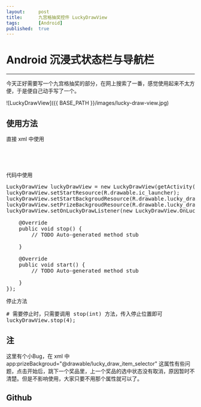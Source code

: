 ```yaml
---
layout:		post
title:		九宫格抽奖控件 LuckyDrawView
tags:		[Android]
published:	true
---
```

# Android 沉浸式状态栏与导航栏
---

今天正好需要写一个九宫格抽奖的部分，在网上搜索了一番，感觉使用起来不太方便，于是便自己动手写了一个。

![LuckyDrawView]({{ BASE_PATH }}/images/lucky-draw-view.jpg)

<!--break-->

## 使用方法

直接 xml 中使用

<pre>

<cn.uue.yixiaoba.widget.luckydraw.LuckyDrawView
    android:id="@+id/ldv_campaign_luck_draw"
    android:layout_width="match_parent"
    android:layout_height="match_parent"
    app:prizeBackgroud="@drawable/lucky_draw_item_selector"
    app:startBackgroud="@drawable/lucky_draw_btn_selector"
    app:startSrc="@drawable/ic_launcher" />

</pre>

代码中使用

<pre>
LuckyDrawView luckyDrawView = new LuckyDrawView(getActivity());
luckyDrawView.setStartResource(R.drawable.ic_launcher);
luckyDrawView.setStartBackgroudResource(R.drawable.lucky_draw_btn_selector);
luckyDrawView.setPrizeBackgroudResource(R.drawable.lucky_draw_item_selector);
luckyDrawView.setOnLuckyDrawListener(new LuckyDrawView.OnLuckyDrawListener() {
	
	@Override
	public void stop() {
		// TODO Auto-generated method stub
		
	}
	
	@Override
	public void start() {
		// TODO Auto-generated method stub
		
	}
});
</pre>

停止方法

<pre>
# 需要停止时，只需要调用 stop(int) 方法，传入停止位置即可
luckyDrawView.stop(4);
</pre>


## 注
这里有个小Bug，在 xml 中 app:prizeBackgroud="@drawable/lucky_draw_item_selector" 这属性有些问题，点击开始后，跳下一个奖品里，上一个奖品的选中状态没有取消，原因暂时不清楚。但是不影响使用，大家只要不用那个属性就可以了。

## Github
[]()